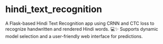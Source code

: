 # hindi_text_recognition
A Flask-based Hindi Text Recognition app using CRNN and CTC loss to recognize handwritten and rendered Hindi words. 💻✨ Supports dynamic model selection and a user-friendly web interface for predictions.
